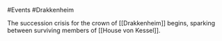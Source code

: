 #Events #Drakkenheim 

The succession crisis for the crown of [[Drakkenheim]] begins, sparking between surviving members of [[House von Kessel]].